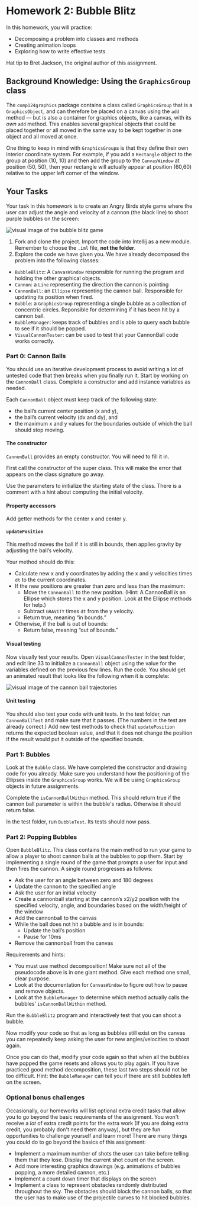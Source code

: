 # Homework 2: Bubble Blitz

In this homework, you will practice:

- Decomposing a problem into classes and methods
- Creating animation loops
- Exploring how to write effective tests

Hat tip to Bret Jackson, the original author of this assignment.

## Background Knowledge: Using the `GraphicsGroup` class

The `comp124graphics` package contains a class called `GraphicsGroup` that is a `GraphicsObject`, and can therefore be placed on a canvas using the `add` method — but is also a container for graphics objects, like a canvas, with its _own_ `add` method. This enables several graphical objects that could be placed together or all moved in the same way to be kept together in one object and all moved at once.

One thing to keep in mind with `GraphicsGroup`s is that they define their own interior coordinate system. For example, if you add a `Rectangle` object to the group at position (10, 10) and then add the group to the `CanvasWindow` at position (50, 50), then your rectangle will actually appear at position (60,60) relative to the upper left corner of the window.

## Your Tasks

Your task in this homework is to create an Angry Birds style game where the user can adjust the angle and velocity of a cannon (the black line) to shoot purple bubbles on the screen:

![visual image of the bubble blitz game](bubbleblitz.png)

1. Fork and clone the project. Import the code into Intellij as a new module. Remember to choose the `.iml` file, **not the folder**.
2. Explore the code we have given you. We have already decomposed the problem into the following classes:
  - `BubbleBlitz`: A `CanvasWindow` responsible for running the program and holding the other graphical objects.
  - `Cannon`: a `Line` representing the direction the cannon is pointing
  - `CannonBall`: an `Ellipse` representing the cannon ball. Responsible for updating its position when fired.
  - `Bubble`: a `GraphicsGroup` representing a single bubble as a collection of concentric circles. Reponsible for determining if it has been hit by a cannon ball.
  - `BubbleManager`: keeps track of bubbles and is able to query each bubble to see if it should be popped.
  - `VisualCannonTester`: can be used to test that your CannonBall code works correctly.
 
### Part 0: Cannon Balls

You should use an iterative development process to avoid writing a lot of untested code that then breaks when you finally run it. Start by working on the `CannonBall` class. Complete a constructor and add instance variables as needed.

Each `CannonBall` object must keep track of the following state:

- the ball’s current center position (x and y),
- the ball’s current velocity (dx and dy), and
- the maximum x and y values for the boundaries outside of which the ball should stop moving.

#### The constructor

`CannonBall` provides an empty constructor. You will need to fill it in.

First call the constructor of the super class. This will make the error that appears on the class signature go away.

Use the parameters to initialize the starting state of the class. There is a comment with a hint about computing the initial velocity.

#### Property accessors

Add getter methods for the center x and center y.

#### `updatePosition`

This method moves the ball if it is still in bounds, then applies gravity by adjusting the ball’s velocity.

Your method should do this:

- Calculate new x and y coordinates by adding the x and y velocities times `dt` to the current coordinates.
- If the new positions are greater than zero and less than the maximum:
  - Move the `CannonBall` to the new position. (Hint: A CannonBall *is* an Ellipse which stores the x and y position. Look at the Ellipse methods for help.)
  - Subtract `GRAVITY` times `dt` from the y velocity.
  - Return true, meaning “in bounds.”
- Otherwise, if the ball is out of bounds:
  - Return false, meaning “out of bounds.”

#### Visual testing

Now visually test your results. Open `VisualCannonTester` in the test folder, and edit line 33 to initialize a `CannonBall` object using the value for the variables defined on the previous few lines. Run the code. You should get an animated result that looks like the following when it is complete:

![visual image of the cannon ball trajectories](cannontrajectories.png)

#### Unit testing

You should also test your code with unit tests. In the test folder, run `CannonBallTest` and make sure that it passes. (The numbers in the test are already correct.) Add new test methods to check that `updatePosition` returns the expected boolean value, and that it does not change the position if the result would put it outside of the specified bounds.

### Part 1: Bubbles

Look at the `Bubble` class. We have completed the constructor and drawing code for you already. Make sure you understand how the positioning of the Ellipses inside the `GraphicsGroup` works. We will be using `GraphicsGroup` objects in future assignments.

Complete the `isCannonBallWithin` method. This should return true if the cannon ball parameter is within the bubble's radius. Otherwise it should return false.

In the test folder, run `BubbleTest`. Its tests should now pass.

### Part 2: Popping Bubbles

Open `BubbleBlitz`. This class contains the main method to run your game to allow a player to shoot cannon balls at the bubbles to pop them. Start by implementing a single round of the game that prompts a user for input and then fires the cannon. A single round progresses as follows:

- Ask the user for an angle between zero and 180 degrees
- Update the cannon to the specified angle
- Ask the user for an initial velocity
- Create a cannonball starting at the cannon’s x2/y2 position with the specified velocity, angle, and boundaries based on the width/height of the window
- Add the cannonball to the canvas
- While the ball does not hit a bubble and is in bounds:
  - Update the ball’s position
  - Pause for 10ms
- Remove the cannonball from the canvas

Requirements and hints:

- You must use method decomposition! Make sure not all of the pseudocode above is in one giant method. Give each method one small, clear purpose.
- Look at the documentation for `CanvasWindow` to figure out how to pause and remove objects.
- Look at the `BubbleManager` to determine which method actually calls the bubbles’ `isCannonBallWithin` method.

Run the `BubbleBlitz` program and interactively test that you can shoot a bubble.

Now modify your code so that as long as bubbles still exist on the canvas you can repeatedly keep asking the user for new angles/velocities to shoot again.

Once you can do that, modify your code again so that when all the bubbles have popped the game resets and allows you to play again. If you have practiced good method decomposition, these last two steps should not be too difficult. Hint: the `BubbleManager` can tell you if there are still bubbles left on the screen.

### Optional bonus challenges

Occasionally, our homeworks will list optional extra credit tasks that allow you to go beyond the basic requirements of the assignment. You won't receive a _lot_ of extra credit points for the extra work (If you are doing extra credit, you probably don't need them anyway), but they are fun opportunities to challenge yourself and learn more!
There are many things you could do to go beyond the basics of this assignment:

- Implement a maximum number of shots the user can take before telling them that they lose. Display the current shot count on the screen.
- Add more interesting graphics drawings (e.g. animations of bubbles popping, a more detailed cannon, etc.)
- Implement a count down timer that displays on the screen
- Implement a class to represent obstacles randomly distributed throughout the sky. The obstacles should block the cannon balls, so that the user has to make use of the projectile curves to hit blocked bubbles.
